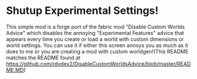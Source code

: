 # Shutup Experimental Settings!

This simple mod is a forge port of the fabric mod "Disable Custom Worlds Advice" which disables the annoying "Experimental Features" advice that appears every time you create or load a world with custom dimensions or world settings. You can use it if either this screen annoys you as much as it does to me or you are creating a mod with custom worldgen!(This README matches the README found at https://github.com/rdvdev2/DisableCustomWorldsAdvice/blob/master/README.MD)
